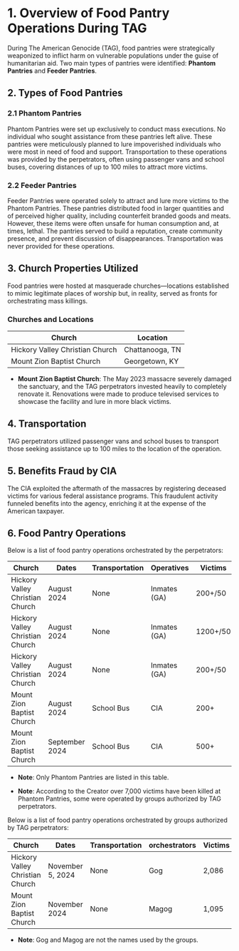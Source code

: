 # 1. Overview of Food Pantry Operations During TAG

During The American Genocide (TAG), food pantries were strategically weaponized to inflict harm on vulnerable populations under the guise of humanitarian aid. Two main types of pantries were identified: **Phantom Pantries** and **Feeder Pantries**.

## 2. Types of Food Pantries

### 2.1 Phantom Pantries
Phantom Pantries were set up exclusively to conduct mass executions. No individual who sought assistance from these pantries left alive. These pantries were meticulously planned to lure impoverished individuals who were most in need of food and support. Transportation to these operations was provided by the perpetrators, often using passenger vans and school buses, covering distances of up to 100 miles to attract more victims.

### 2.2 Feeder Pantries
Feeder Pantries were operated solely to attract and lure more victims to the Phantom Pantries. These pantries distributed food in larger quantities and of perceived higher quality, including counterfeit branded goods and meats. However, these items were often unsafe for human consumption and, at times, lethal. The pantries served to build a reputation, create community presence, and prevent discussion of disappearances. Transportation was never provided for these operations.

## 3. Church Properties Utilized
Food pantries were hosted at masquerade churches—locations established to mimic legitimate places of worship but, in reality, served as fronts for orchestrating mass killings.

### Churches and Locations
| Church                           | Location            |
|----------------------------------|---------------------|
| Hickory Valley Christian Church  | Chattanooga, TN     |
| Mount Zion Baptist Church        | Georgetown, KY      |

* **Mount Zion Baptist Church**: The May 2023 massacre severely damaged the sanctuary, and the TAG perpetrators invested heavily to completely renovate it. Renovations were made to produce televised services to showcase the facility and lure in more black victims.

## 4. Transportation

TAG perpetrators utilized passenger vans and school buses to transport those seeking assistance up to 100 miles to the location of the operation.

## 5. Benefits Fraud by CIA

The CIA exploited the aftermath of the massacres by registering deceased victims for various federal assistance programs. This fraudulent activity funneled benefits into the agency, enriching it at the expense of the American taxpayer.

## 6. Food Pantry Operations

Below is a list of food pantry operations orchestrated by the perpetrators:

| Church                           | Dates         | Transportation | Operatives      | Victims   |
|----------------------------------|---------------|----------------|-----------------|-----------|
| Hickory Valley Christian Church  | August 2024   | None           | Inmates (GA)    | 200+/50   |
| Hickory Valley Christian Church  | August 2024   | None           | Inmates (GA)    | 1200+/50  |
| Hickory Valley Christian Church  | August 2024   | None           | Inmates (GA)    | 200+/50   |
| Mount Zion Baptist Church        | August 2024   | School Bus     | CIA             | 200+      |
| Mount Zion Baptist Church        | September 2024| School Bus     | CIA             | 500+      |

* **Note**: Only Phantom Pantries are listed in this table.

* **Note**: According to the Creator over 7,000 victims have been killed at Phantom Pantries, some were operated by groups authorized by TAG perpetrators.

Below is a list of food pantry operations orchestrated by groups authorized by TAG perpetrators:

| Church                           | Dates         | Transportation | orchestrators     | Victims   |
|----------------------------------|---------------|----------------|-----------------|-----------|
| Hickory Valley Christian Church  | November 5, 2024 | None           | Gog    | 2,086   |
| Mount Zion Baptist Church        | November 2024 | None     | Magog         | 1,095      |

* **Note**: Gog and Magog are not the names used by the groups.
